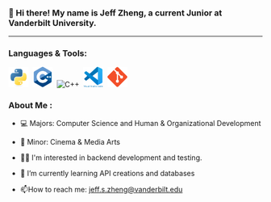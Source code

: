 ### :wave: Hi there! My name is Jeff Zheng, a current Junior at Vanderbilt University.
---
### Languages & Tools:
<div>
  <img src= "https://github.com/devicons/devicon/blob/master/icons/python/python-original.svg" title="Python" alt="Python" width="40" height="40"/>&nbsp;
    <img src="https://github.com/devicons/devicon/blob/master/icons/cplusplus/cplusplus-original.svg" title="C++" alt="C++" width="40" height="40"/>&nbsp;
    <img src="[https://github.com/devicons/devicon/blob/master/icons/cplusplus/cplusplus-original.svg](https://github.com/devicons/devicon/blob/master/icons/postgresql/postgresql-original.svg)" title="C++" alt="C++" width="40" height="40"/>&nbsp;
    <img src="https://github.com/devicons/devicon/blob/master/icons/vscode/vscode-original-wordmark.svg" title="VScode" alt="VScode" width="40" height="40"/>&nbsp;
  <img src="https://github.com/devicons/devicon/blob/master/icons/git/git-original.svg" title="Git" alt="Git" width="40" height="40"/>&nbsp;
</div>



### About Me :
- 💻 Majors: Computer Science and Human & Organizational Development

- 🎥 Minor: Cinema & Media Arts

- :man_technologist: I'm interested in backend development and testing.

- 🌱 I’m currently learning API creations and databases

- :mailbox:How to reach me: jeff.s.zheng@vanderbilt.edu


<!--
**Jsz2001/Jsz2001** is a ✨ _special_ ✨ repository because its `README.md` (this file) appears on your GitHub profile.

Here are some ideas to get you started:

- 🔭 I’m currently working on ...
- 🌱 I’m currently learning ...
- 👯 I’m looking to collaborate on ...
- 🤔 I’m looking for help with ...
- 💬 Ask me about ...
- 📫 How to reach me: ...
- 😄 Pronouns: ...
- ⚡ Fun fact: ...
-->
